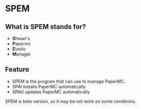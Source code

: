 # SPEM

## What is SPEM stands for?
- **S**hwan's
- **P**apermc
- **E**lastic
- **M**anager

## Feature
- SPEM is the program that can use to manage PaperMC.
- SPAI installs PaperMC automatically.
- SPAU updates PaperMC automatically

SPEM is beta version, so it may be not work on some conditions.
